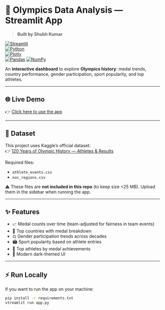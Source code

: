 # 🏅 Olympics Data Analysis — Streamlit App  
> **Built by Shubh Kumar**  

[![Streamlit](https://img.shields.io/badge/Made%20With-Streamlit-FF4B4B?logo=streamlit&logoColor=white)](https://streamlit.io/)  
[![Python](https://img.shields.io/badge/Python-3.9+-3776AB?logo=python&logoColor=white)](https://www.python.org/)  
[![Plotly](https://img.shields.io/badge/Charts-Plotly-3DDC84?logo=plotly&logoColor=white)](https://plotly.com/python/)  
[![Pandas](https://img.shields.io/badge/Data-Pandas-150458?logo=pandas&logoColor=white)](https://pandas.pydata.org/) 
[![NumPy](https://img.shields.io/badge/Data-NumPy-013243?logo=numpy&logoColor=white)](https://numpy.org/)  

An **interactive dashboard** to explore **Olympics history**: medal trends, country performance, gender participation, sport popularity, and top athletes.  

---

## 🌐 Live Demo  
👉 [Click here to use the app](https://olympics-data-analysis-26y4q7sab9r27rdf2ac5j9.streamlit.app/)  

---

## 📂 Dataset  
This project uses Kaggle’s official dataset:  
👉 [120 Years of Olympic History — Athletes & Results](https://www.kaggle.com/datasets/heesoo37/120-years-of-olympic-history-athletes-and-results?resource=download)  

Required files:  
- `athlete_events.csv`  
- `noc_regions.csv`  

⚠️ These files are **not included in this repo** (to keep size <25 MB). Upload them in the sidebar when running the app.  

---

## ✨ Features
- 📈 Medal counts over time (team-adjusted for fairness in team events)  
- 🥇 Top countries with medal breakdown  
- ⚖️ Gender participation trends across decades  
- 🏟️ Sport popularity based on athlete entries  
- 👤 Top athletes by medal achievements  
- 🎨 Modern dark-themed UI  

---

## ⚡ Run Locally
If you want to run the app on your machine:  
```bash
pip install -r requirements.txt
streamlit run app.py
